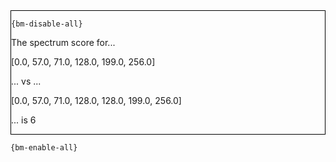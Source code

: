 <div style="border:1px solid black;">

`{bm-disable-all}`

The spectrum score for...

[0.0, 57.0, 71.0, 128.0, 199.0, 256.0]

... vs ...

[0.0, 57.0, 71.0, 128.0, 128.0, 199.0, 256.0]

... is 6

</div>

`{bm-enable-all}`

